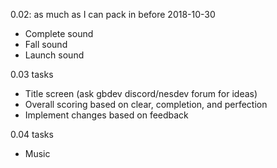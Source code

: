 0.02: as much as I can pack in before 2018-10-30

- Complete sound
- Fall sound
- Launch sound

0.03 tasks

- Title screen (ask gbdev discord/nesdev forum for ideas)
- Overall scoring based on clear, completion, and perfection
- Implement changes based on feedback

0.04 tasks

- Music
